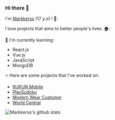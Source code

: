 ### Hi there 👋

I'm [Markkerss](https://bmarco-laju.vercel.app) (17 y.o) ! 🥳:

I love projects that aims to better people's lives. 🏠:

:page_with_curl: I'm currently learning:
- React.js 
- Vue.js
- JavaScript
- MongoDB

:star: Here are some projects that I've worked on:
- [RUKUN Mobile](https://expo.io/@markkerss/projects/rukun)
- [PlaySudoku](https://expo.io/@markkerss/projects/PlaySudoku)
- [Modern Wear Customer](https://modernwear-customerclient.web.app)
- [World Central](https://world-72194.web.app)

![Markkerss's github stats](https://bad-apple-github-readme.vercel.app/api?show_bg=1&username=markkerss)
